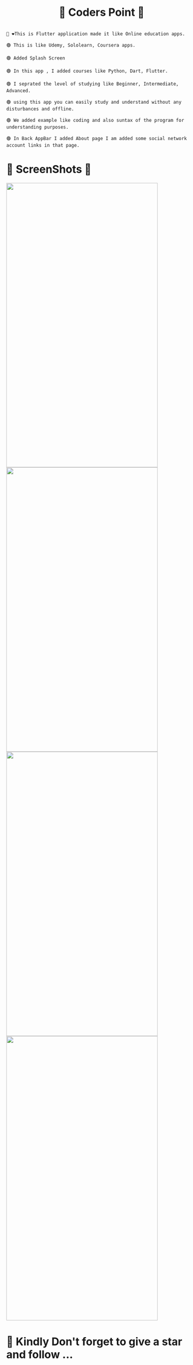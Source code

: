 <h1 align="center">🦾 Coders Point 👀</h1> 

```

👋 ❤️This is Flutter application made it like Online education apps.

🟢 This is like Udemy, Sololearn, Coursera apps.

🟢 Added Splash Screen

🟢 In this app , I added courses like Python, Dart, Flutter. 

🟢 I seprated the level of studying like Beginner, Intermediate, Advanced. 

🟢 using this app you can easily study and understand without any disturbances and offline. 

🟢 We added example like coding and also suntax of the program for understanding purposes.

🟢 In Back AppBar I added About page I am added some social network account links in that page.

```

##

# 🤳 ScreenShots 👀 

<img src="https://user-images.githubusercontent.com/44917891/104461421-522ce100-55d5-11eb-9a00-da53ebad6749.jpg" width="400" height="750">   <img src="https://user-images.githubusercontent.com/44917891/104461410-4e995a00-55d5-11eb-804a-892f99ee42b9.jpg" width="400" height="750">    <img src="https://user-images.githubusercontent.com/44917891/104461393-4b05d300-55d5-11eb-86b7-1a3117b4877f.jpg" width="400" height="750">  <img src="https://user-images.githubusercontent.com/44917891/104462045-15151e80-55d6-11eb-959d-61631915bf7b.jpg" width="400" height="750">    

##
 # 🔴 Kindly Don't forget to give a star and follow ...

